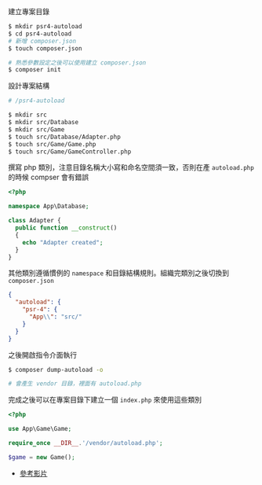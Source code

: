 建立專案目錄

```sh
$ mkdir psr4-autoload
$ cd psr4-autoload
# 新增 composer.json
$ touch composer.json

# 熟悉參數設定之後可以使用建立 composer.json
$ composer init
```

設計專案結構

```sh
# /psr4-autoload

$ mkdir src
$ mkdir src/Database
$ mkdir src/Game
$ touch src/Database/Adapter.php
$ touch src/Game/Game.php
$ touch src/Game/GameController.php
```

撰寫 php 類別，注意目錄名稱大小寫和命名空間須一致，否則在產 `autoload.php` 的時候 compser 會有錯誤

```php
<?php

namespace App\Database;

class Adapter {
  public function __construct()
  {
    echo "Adapter created";
  }
}
```

其他類別遵循慣例的 `namespace` 和目錄結構規則。組織完類別之後切換到 `composer.json`

```json
{
  "autoload": {
    "psr-4": {
      "App\\": "src/"
    }
  }
}
```

之後開啟指令介面執行

```sh
$ composer dump-autoload -o

# 會產生 vendor 目錄，裡面有 autoload.php
```

完成之後可以在專案目錄下建立一個 `index.php` 來使用這些類別

```php
<?php

use App\Game\Game;

require_once __DIR__.'/vendor/autoload.php';

$game = new Game();
```

- [參考影片](https://www.youtube.com/watch?v=xWgtKALpx9E)
